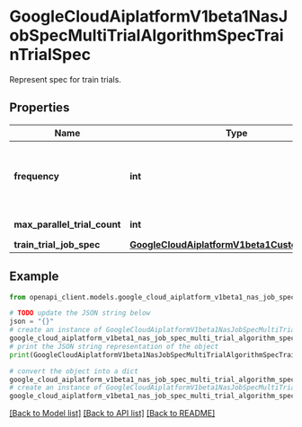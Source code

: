 # GoogleCloudAiplatformV1beta1NasJobSpecMultiTrialAlgorithmSpecTrainTrialSpec

Represent spec for train trials.

## Properties

Name | Type | Description | Notes
------------ | ------------- | ------------- | -------------
**frequency** | **int** | Required. Frequency of search trials to start train stage. Top N [TrainTrialSpec.max_parallel_trial_count] search trials will be trained for every M [TrainTrialSpec.frequency] trials searched. | [optional] 
**max_parallel_trial_count** | **int** | Required. The maximum number of trials to run in parallel. | [optional] 
**train_trial_job_spec** | [**GoogleCloudAiplatformV1beta1CustomJobSpec**](GoogleCloudAiplatformV1beta1CustomJobSpec.md) |  | [optional] 

## Example

```python
from openapi_client.models.google_cloud_aiplatform_v1beta1_nas_job_spec_multi_trial_algorithm_spec_train_trial_spec import GoogleCloudAiplatformV1beta1NasJobSpecMultiTrialAlgorithmSpecTrainTrialSpec

# TODO update the JSON string below
json = "{}"
# create an instance of GoogleCloudAiplatformV1beta1NasJobSpecMultiTrialAlgorithmSpecTrainTrialSpec from a JSON string
google_cloud_aiplatform_v1beta1_nas_job_spec_multi_trial_algorithm_spec_train_trial_spec_instance = GoogleCloudAiplatformV1beta1NasJobSpecMultiTrialAlgorithmSpecTrainTrialSpec.from_json(json)
# print the JSON string representation of the object
print(GoogleCloudAiplatformV1beta1NasJobSpecMultiTrialAlgorithmSpecTrainTrialSpec.to_json())

# convert the object into a dict
google_cloud_aiplatform_v1beta1_nas_job_spec_multi_trial_algorithm_spec_train_trial_spec_dict = google_cloud_aiplatform_v1beta1_nas_job_spec_multi_trial_algorithm_spec_train_trial_spec_instance.to_dict()
# create an instance of GoogleCloudAiplatformV1beta1NasJobSpecMultiTrialAlgorithmSpecTrainTrialSpec from a dict
google_cloud_aiplatform_v1beta1_nas_job_spec_multi_trial_algorithm_spec_train_trial_spec_from_dict = GoogleCloudAiplatformV1beta1NasJobSpecMultiTrialAlgorithmSpecTrainTrialSpec.from_dict(google_cloud_aiplatform_v1beta1_nas_job_spec_multi_trial_algorithm_spec_train_trial_spec_dict)
```
[[Back to Model list]](../README.md#documentation-for-models) [[Back to API list]](../README.md#documentation-for-api-endpoints) [[Back to README]](../README.md)


